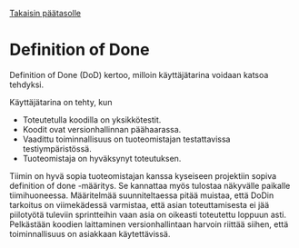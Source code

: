 [Takaisin päätasolle](./README.md)

# Definition of Done

Definition of Done (DoD) kertoo, milloin käyttäjätarina voidaan katsoa tehdyksi.

Käyttäjätarina on tehty, kun

 - Toteutetulla koodilla on yksikkötestit.
 - Koodit ovat versionhallinnan päähaarassa. 
 - Vaadittu toiminnallisuus on tuoteomistajan testattavissa testiympäristössä.
 - Tuoteomistaja on hyväksynyt toteutuksen.
 
Tiimin on hyvä sopia tuoteomistajan kanssa kyseiseen projektiin sopiva
definition of done -määritys. Se kannattaa myös tulostaa näkyvälle
paikalle tiimihuoneessa. Määritelmää suunniteltaessa pitää muistaa,
että DoDin tarkoitus on viimekädessä varmistaa, että asian
toteuttamisesta ei jää piilotyötä tuleviin sprintteihin vaan asia on
oikeasti toteutettu loppuun asti. Pelkästään koodien laittaminen
versionhallintaan harvoin riittää siihen, että toiminnallisuus on
asiakkaan käytettävissä.



